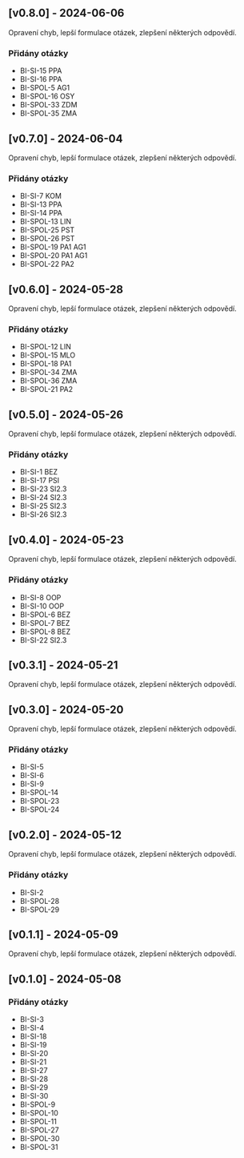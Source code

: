 ## [v0.8.0] - 2024-06-06

Opravení chyb, lepší formulace otázek, zlepšení některých odpovědí.
### Přidány otázky
- BI-SI-15 PPA
- BI-SI-16 PPA
- BI-SPOL-5 AG1
- BI-SPOL-16 OSY
- BI-SPOL-33 ZDM
- BI-SPOL-35 ZMA

## [v0.7.0] - 2024-06-04

Opravení chyb, lepší formulace otázek, zlepšení některých odpovědí.
### Přidány otázky
- BI-SI-7 KOM
- BI-SI-13 PPA
- BI-SI-14 PPA
- BI-SPOL-13 LIN
- BI-SPOL-25 PST
- BI-SPOL-26 PST
- BI-SPOL-19 PA1 AG1
- BI-SPOL-20 PA1 AG1
- BI-SPOL-22 PA2

## [v0.6.0] - 2024-05-28

Opravení chyb, lepší formulace otázek, zlepšení některých odpovědí.
### Přidány otázky
- BI-SPOL-12 LIN
- BI-SPOL-15 MLO
- BI-SPOL-18 PA1
- BI-SPOL-34 ZMA
- BI-SPOL-36 ZMA
- BI-SPOL-21 PA2

## [v0.5.0] - 2024-05-26

Opravení chyb, lepší formulace otázek, zlepšení některých odpovědí.
### Přidány otázky
- BI-SI-1 BEZ
- BI-SI-17 PSI
- BI-SI-23 SI2.3
- BI-SI-24 SI2.3
- BI-SI-25 SI2.3
- BI-SI-26 SI2.3

## [v0.4.0] - 2024-05-23

Opravení chyb, lepší formulace otázek, zlepšení některých odpovědí.
### Přidány otázky
- BI-SI-8 OOP
- BI-SI-10 OOP
- BI-SPOL-6 BEZ
- BI-SPOL-7 BEZ
- BI-SPOL-8 BEZ
- BI-SI-22 SI2.3
## [v0.3.1] - 2024-05-21

Opravení chyb, lepší formulace otázek, zlepšení některých odpovědí.
## [v0.3.0] - 2024-05-20

Opravení chyb, lepší formulace otázek, zlepšení některých odpovědí.
### Přidány otázky
- BI-SI-5
- BI-SI-6
- BI-SI-9
- BI-SPOL-14
- BI-SPOL-23
- BI-SPOL-24
## [v0.2.0] - 2024-05-12

Opravení chyb, lepší formulace otázek, zlepšení některých odpovědí.
### Přidány otázky
- BI-SI-2
- BI-SPOL-28
- BI-SPOL-29
## [v0.1.1] - 2024-05-09

Opravení chyb, lepší formulace otázek, zlepšení některých odpovědí.
## [v0.1.0] - 2024-05-08

### Přidány otázky
- BI-SI-3
- BI-SI-4
- BI-SI-18
- BI-SI-19
- BI-SI-20
- BI-SI-21
- BI-SI-27
- BI-SI-28
- BI-SI-29
- BI-SI-30
- BI-SPOL-9
- BI-SPOL-10
- BI-SPOL-11
- BI-SPOL-27
- BI-SPOL-30
- BI-SPOL-31
